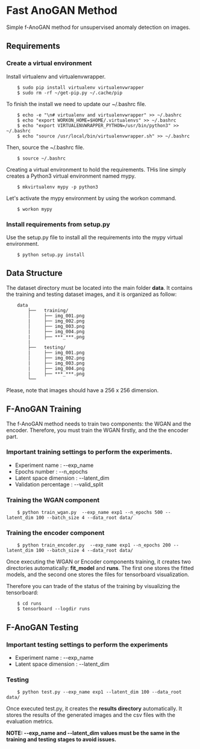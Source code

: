 # Fast AnoGAN Method

Simple f-AnoGAN method for unsupervised anomaly detection on images.

## Requirements


### Create a virtual environment

Install virtualenv and virtualenvwrapper.

        $ sudo pip install virtualenv virtualenvwrapper
        $ sudo rm -rf ~/get-pip.py ~/.cache/pip

To finish the install we need to update our ~/.bashrc file.

        $ echo -e "\n# virtualenv and virtualenvwrapper" >> ~/.bashrc
        $ echo "export WORKON_HOME=$HOME/.virtualenvs" >> ~/.bashrc
        $ echo "export VIRTUALENVWRAPPER_PYTHON=/usr/bin/python3" >> ~/.bashrc
        $ echo "source /usr/local/bin/virtualenvwrapper.sh" >> ~/.bashrc

Then, source the ~/.bashrc file.

        $ source ~/.bashrc

Creating a virtual environment to hold the requirements. THis line simply creates a Python3 virtual environment named mypy.

        $ mkvirtualenv mypy -p python3

Let's activate the mypy environment by using the workon command.

        $ workon mypy


### Install requirements from setup.py

Use the setup.py file to install all the requirements into the mypy virtual environment.

        $ python setup.py install


## Data Structure
The dataset directory must be located into the main folder **data**. It contains the training and testing dataset images, and it is organized as follow:

        data
            ├──   training/
            │     ├── img_001.png
            |     ├── img_002.png        
            │     ├── img_003.png
            |     ├── img_004.png 
            |     ├── ***_***.png
            |
            ├──   testing/
            |     ├── img_001.png        
            │     ├── img_002.png
            |     ├── img_003.png
            |     ├── img_004.png
            |     ├── ***_***.png
            └── 

Please, note that images should have a 256 x 256 dimension.

## F-AnoGAN Training

The f-AnoGAN method needs to train two components: the WGAN and the encoder.
Therefore, you must train the WGAN firstly, and the the encoder part.

### Important training settings to perform the experiments.

* Experiment name        : --exp_name
* Epochs number          : --n_epochs
* Latent space dimension : --latent_dim
* Validation percentage  : --valid_split

### Training the WGAN component

        $ python train_wgan.py  --exp_name exp1 --n_epochs 500 --latent_dim 100 --batch_size 4 --data_root data/


### Training the encoder component

        $ python train_encoder.py  --exp_name exp1 --n_epochs 200 --latent_dim 100 --batch_size 4 --data_root data/


Once executing the WGAN or Encoder components training, it creates two directories automatically: **fit_model** and **runs**. The first one stores the fitted models, and the second one stores the files for tensorboard visualization. 

Therefore you can trade of the status of the training by visualizing the tensorboard:

        $ cd runs
        $ tensorboard --logdir runs



## F-AnoGAN Testing

### Important testing settings to perform the experiments

* Experiment name        : --exp_name
* Latent space dimension : --latent_dim

### Testing

        $ python test.py --exp_name exp1 --latent_dim 100 --data_root data/


Once executed test.py, it creates the **results directory** automatically. It stores the results of the generated images and the csv files with the evaluation metrics.

**NOTE: --exp_name and --latent_dim values must be the same in the training and testing stages to avoid issues.** 

